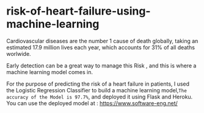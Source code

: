 # risk-of-heart-failure-using-machine-learning
Cardiovascular diseases are the number 1 cause of death globally, taking an estimated 17.9 million lives each year, which accounts for 31% of all deaths worlwide.  

Early detection can be a great way to manage this Risk , and this is where a machine learning model comes in. 

For the purpose of predicting the risk of a  heart failure in patients, I used the Logistic Regression  Classifier to build a machine learning model,`The accuracy of the Model is 97.7%`, and deployed it using Flask and Heroku.
You can use the deployed model at : https://www.software-eng.net/
